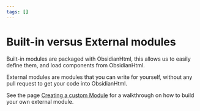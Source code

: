 ```yaml
---
tags: []
---
```

# Built-in versus External modules   
   
Built-in modules are packaged with ObsidianHtml, this allows us to easily define them, and load components from ObsidianHtml.    
   
External modules are modules that you can write for yourself, without any pull request to get your code into ObsidianHtml.   
   
See the page [Creating a custom Module](../../../Configurations/Modules/Developer%20Documentation/Creating%20a%20custom%20Module.md) for a walkthrough on how to build your own external module.